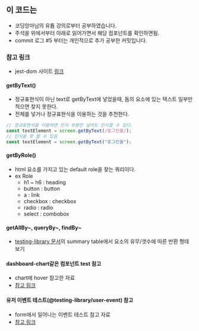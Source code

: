 ## 이 코드는

- 코딩앙마님의 유튭 강의로부터 공부하였습니다.
- 주석을 위에서부터 아래로 읽어가면서 해당 컴포넌트를 확인하면됨.
- commit 로그 #5 부터는 개인적으로 추가 공부한 커밋입니다.

### 참고 링크

- jest-dom 사이트 [링크](https://github.com/testing-library/jest-dom)

#### getByText()

- 정규표현식이 아닌 text로 getByText에 넣었을때, 돔의 요소에 있는 텍스트 일부만 적으면 찾지 못한다.
- 전체를 넣거나 정규표현식을 이용하는 것을 추천한다.

```javascript
// 정규표현식을 이용하면 인식 부분만 넣어도 인식할 수 있다.
const textElement = screen.getByText(/로그인을/);
// 인식을 못 할 수 있음
const textElement = screen.getByText("로그인을");
```

#### getByRole()

- html 요소를 가지고 있는 default role을 찾는 쿼리이다.
- ex Role
  - h1 ~ h6 : heading
  - button : button
  - a : link
  - checkbox : checkbox
  - radio : radio
  - select : combobox

#### getAllBy~, queryBy~, findBy~

- [testing-library 문서](https://testing-library.com/docs/queries/about#types-of-queries)의 summary table에서 요소의 유무/갯수에 따른 반환 형태 보기

#### dashboard-chart같은 컴포넌트 test 참고
- chart에 hover  참고한 자료
- [참고 링크](https://jskim1991.medium.com/react-writing-tests-with-graphs-9b7f2c9eeefc)

#### 유저 이벤트 테스트(@testing-library/user-event) 참고
- form에서 일어나는 이벤트 테스트 참고 자료
- [참고 링크](https://www.daleseo.com/testing-library-user-agent/)
